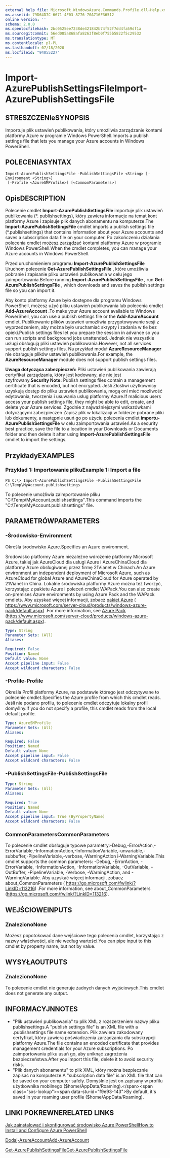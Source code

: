 ```yaml
---
external help file: Microsoft.WindowsAzure.Commands.Profile.dll-Help.xml
ms.assetid: 79D64D7C-6671-4F03-8776-70A716F36512
online version: ''
schema: 2.0.0
ms.openlocfilehash: 2bc0525ee7238de421842b74f52f7dd4fa59df1a
ms.sourcegitcommit: 56ed085a868afa8263f8eb0f755b5822f5c29532
ms.translationtype: MT
ms.contentlocale: pl-PL
ms.lasthandoff: 07/18/2020
ms.locfileid: "94055227"
---
```

# <span data-ttu-id="f9e93-101">Import-AzurePublishSettingsFile</span><span class="sxs-lookup"><span data-stu-id="f9e93-101">Import-AzurePublishSettingsFile</span></span>

## <span data-ttu-id="f9e93-102">STRESZCZENIe</span><span class="sxs-lookup"><span data-stu-id="f9e93-102">SYNOPSIS</span></span>
<span data-ttu-id="f9e93-103">Importuje plik ustawień publikowania, który umożliwia zarządzanie kontami platformy Azure w programie Windows PowerShell.</span><span class="sxs-lookup"><span data-stu-id="f9e93-103">Imports a publish settings file that lets you manage your Azure accounts in Windows PowerShell.</span></span>

## <span data-ttu-id="f9e93-104">POLECENIA</span><span class="sxs-lookup"><span data-stu-id="f9e93-104">SYNTAX</span></span>

```
Import-AzurePublishSettingsFile -PublishSettingsFile <String> [-Environment <String>]
 [-Profile <AzureSMProfile>] [<CommonParameters>]
```

## <span data-ttu-id="f9e93-105">Opis</span><span class="sxs-lookup"><span data-stu-id="f9e93-105">DESCRIPTION</span></span>
<span data-ttu-id="f9e93-106">Polecenie cmdlet **Import-AzurePublishSettingsFile** importuje plik ustawień publikowania (\*. publishsettings), który zawiera informacje na temat kont platformy Azure i zapisuje plik danych abonamentu na komputerze.</span><span class="sxs-lookup"><span data-stu-id="f9e93-106">The **Import-AzurePublishSettingsFile** cmdlet imports a publish settings file (\*.publishsettings) that contains information about your Azure accounts and saves a subscription data file on your computer.</span></span>
<span data-ttu-id="f9e93-107">Po zakończeniu działania polecenia cmdlet możesz zarządzać kontami platformy Azure w programie Windows PowerShell.</span><span class="sxs-lookup"><span data-stu-id="f9e93-107">When the cmdlet completes, you can manage your Azure accounts in Windows PowerShell.</span></span>

<span data-ttu-id="f9e93-108">Przed uruchomieniem programu **Import-AzurePublishSettingsFile** Uruchom polecenie **Get-AzurePublishSettingsFile** , które umożliwia pobranie i zapisanie pliku ustawień publikowania w celu jego zaimportowania.</span><span class="sxs-lookup"><span data-stu-id="f9e93-108">Before running **Import-AzurePublishSettingsFile** , run **Get-AzurePublishSettingsFile** , which downloads and saves the publish settings file so you can import it.</span></span>

<span data-ttu-id="f9e93-109">Aby konto platformy Azure było dostępne dla programu Windows PowerShell, możesz użyć pliku ustawień publikowania lub polecenia cmdlet **Add-AzureAccount** .</span><span class="sxs-lookup"><span data-stu-id="f9e93-109">To make your Azure account available to Windows PowerShell, you can use a publish settings file or the **Add-AzureAccount** cmdlet.</span></span>
<span data-ttu-id="f9e93-110">Publikowanie plików ustawień umożliwia przygotowywanie sesji z wyprzedzeniem, aby można było uruchamiać skrypty i zadania w tle bez opieki.</span><span class="sxs-lookup"><span data-stu-id="f9e93-110">Publish settings files let you prepare the session in advance so you can run scripts and background jobs unattended.</span></span>
<span data-ttu-id="f9e93-111">Jednak nie wszystkie usługi obsługują pliki ustawień publikowania.</span><span class="sxs-lookup"><span data-stu-id="f9e93-111">However, not all services support publish settings files.</span></span>
<span data-ttu-id="f9e93-112">Na przykład moduł **AzureResourceManager** nie obsługuje plików ustawień publikowania.</span><span class="sxs-lookup"><span data-stu-id="f9e93-112">For example, the **AzureResourceManager** module does not support publish settings files.</span></span>

<span data-ttu-id="f9e93-113">**Uwaga dotycząca zabezpieczeń:** Pliki ustawień publikowania zawierają certyfikat zarządzania, który jest kodowany, ale nie jest szyfrowany.</span><span class="sxs-lookup"><span data-stu-id="f9e93-113">**Security Note:** Publish settings files contain a management certificate that is encoded, but not encrypted.</span></span>
<span data-ttu-id="f9e93-114">Jeśli Złośliwi użytkownicy uzyskują dostęp do pliku ustawień publikowania, mogą oni mieć możliwość edytowania, tworzenia i usuwania usług platformy Azure.</span><span class="sxs-lookup"><span data-stu-id="f9e93-114">If  malicious users access your publish settings file,  they might be able to edit, create, and delete your Azure services.</span></span>
<span data-ttu-id="f9e93-115">Zgodnie z najważniejszymi wskazówkami dotyczącymi zabezpieczeń Zapisz plik w lokalizacji w folderze pobrane pliki lub dokumenty, a następnie usuń go po użyciu polecenia cmdlet **importu-AzurePublishSettingsFile** w celu zaimportowania ustawień.</span><span class="sxs-lookup"><span data-stu-id="f9e93-115">As a security best practice, save the file to a location in your Downloads or Documents folder and then delete it after using **Import-AzurePublishSettingsFile** cmdlet to import the settings.</span></span>

## <span data-ttu-id="f9e93-116">Przykłady</span><span class="sxs-lookup"><span data-stu-id="f9e93-116">EXAMPLES</span></span>

### <span data-ttu-id="f9e93-117">Przykład 1: Importowanie pliku</span><span class="sxs-lookup"><span data-stu-id="f9e93-117">Example 1: Import a file</span></span>
```
PS C:\> Import-AzurePublishSettingsFile -PublishSettingsFile C:\Temp\MyAccount.publishsettings
```

<span data-ttu-id="f9e93-118">To polecenie umożliwia zaimportowanie pliku "C:\Temp\MyAccount.publishsettings".</span><span class="sxs-lookup"><span data-stu-id="f9e93-118">This command imports the "C:\Temp\MyAccount.publishsettings" file.</span></span>

## <span data-ttu-id="f9e93-119">PARAMETRÓW</span><span class="sxs-lookup"><span data-stu-id="f9e93-119">PARAMETERS</span></span>

### <span data-ttu-id="f9e93-120">-Środowisko</span><span class="sxs-lookup"><span data-stu-id="f9e93-120">-Environment</span></span>
<span data-ttu-id="f9e93-121">Określa środowisko Azure.</span><span class="sxs-lookup"><span data-stu-id="f9e93-121">Specifies an Azure environment.</span></span>

<span data-ttu-id="f9e93-122">Środowisko platformy Azure niezależne wdrożenie platformy Microsoft Azure, takiej jak AzureCloud dla usługi Azure i AzureChinaCloud dla platformy Azure obsługiwanej przez firmę 21Vianet w Chinach.</span><span class="sxs-lookup"><span data-stu-id="f9e93-122">An Azure environment an independent deployment of Microsoft Azure, such as AzureCloud for global Azure and AzureChinaCloud for Azure operated by 21Vianet in China.</span></span>
<span data-ttu-id="f9e93-123">Lokalne środowiska platformy Azure można też tworzyć, korzystając z pakietu Azure i poleceń cmdlet WAPack.</span><span class="sxs-lookup"><span data-stu-id="f9e93-123">You can also create on-premises Azure environments by using Azure Pack and the WAPack cmdlets.</span></span>
<span data-ttu-id="f9e93-124">Aby uzyskać więcej informacji, zobacz [pakiet Azure](https://www.microsoft.com/server-cloud/products/windows-azure-pack/default.aspx)  ( https://www.microsoft.com/server-cloud/products/windows-azure-pack/default.aspx) .</span><span class="sxs-lookup"><span data-stu-id="f9e93-124">For more information, see [Azure Pack](https://www.microsoft.com/server-cloud/products/windows-azure-pack/default.aspx)  (https://www.microsoft.com/server-cloud/products/windows-azure-pack/default.aspx).</span></span>

```yaml
Type: String
Parameter Sets: (All)
Aliases: 

Required: False
Position: Named
Default value: None
Accept pipeline input: False
Accept wildcard characters: False
```

### <span data-ttu-id="f9e93-125">-Profile</span><span class="sxs-lookup"><span data-stu-id="f9e93-125">-Profile</span></span>
<span data-ttu-id="f9e93-126">Określa Profil platformy Azure, na podstawie którego jest odczytywane to polecenie cmdlet.</span><span class="sxs-lookup"><span data-stu-id="f9e93-126">Specifies the Azure profile from which this cmdlet reads.</span></span> <span data-ttu-id="f9e93-127">Jeśli nie podano profilu, to polecenie cmdlet odczytuje lokalny profil domyślny.</span><span class="sxs-lookup"><span data-stu-id="f9e93-127">If you do not specify a profile, this cmdlet reads from the local default profile.</span></span>

```yaml
Type: AzureSMProfile
Parameter Sets: (All)
Aliases: 

Required: False
Position: Named
Default value: None
Accept pipeline input: False
Accept wildcard characters: False
```

### <span data-ttu-id="f9e93-128">-PublishSettingsFile</span><span class="sxs-lookup"><span data-stu-id="f9e93-128">-PublishSettingsFile</span></span>
```yaml
Type: String
Parameter Sets: (All)
Aliases: 

Required: True
Position: Named
Default value: None
Accept pipeline input: True (ByPropertyName)
Accept wildcard characters: False
```

### <span data-ttu-id="f9e93-129">CommonParameters</span><span class="sxs-lookup"><span data-stu-id="f9e93-129">CommonParameters</span></span>
<span data-ttu-id="f9e93-130">To polecenie cmdlet obsługuje typowe parametry:-Debug,-ErrorAction,-ErrorVariable,-InformationAction,-InformationVariable,-unvariable,-subbuffer,-PipelineVariable,-verbose,-WarningAction i-WarningVariable.</span><span class="sxs-lookup"><span data-stu-id="f9e93-130">This cmdlet supports the common parameters: -Debug, -ErrorAction, -ErrorVariable, -InformationAction, -InformationVariable, -OutVariable, -OutBuffer, -PipelineVariable, -Verbose, -WarningAction, and -WarningVariable.</span></span> <span data-ttu-id="f9e93-131">Aby uzyskać więcej informacji, zobacz about_CommonParameters ( https://go.microsoft.com/fwlink/?LinkID=113216) .</span><span class="sxs-lookup"><span data-stu-id="f9e93-131">For more information, see about_CommonParameters (https://go.microsoft.com/fwlink/?LinkID=113216).</span></span>

## <span data-ttu-id="f9e93-132">WEJŚCIOWE</span><span class="sxs-lookup"><span data-stu-id="f9e93-132">INPUTS</span></span>

### <span data-ttu-id="f9e93-133">Znaleziono</span><span class="sxs-lookup"><span data-stu-id="f9e93-133">None</span></span>
<span data-ttu-id="f9e93-134">Możesz popotokować dane wejściowe tego polecenia cmdlet, korzystając z nazwy właściwości, ale nie według wartości.</span><span class="sxs-lookup"><span data-stu-id="f9e93-134">You can pipe input to this cmdlet by property name, but not by value.</span></span>

## <span data-ttu-id="f9e93-135">WYSYŁA</span><span class="sxs-lookup"><span data-stu-id="f9e93-135">OUTPUTS</span></span>

### <span data-ttu-id="f9e93-136">Znaleziono</span><span class="sxs-lookup"><span data-stu-id="f9e93-136">None</span></span>
<span data-ttu-id="f9e93-137">To polecenie cmdlet nie generuje żadnych danych wyjściowych.</span><span class="sxs-lookup"><span data-stu-id="f9e93-137">This cmdlet does not generate any output.</span></span>

## <span data-ttu-id="f9e93-138">INFORMACYJN</span><span class="sxs-lookup"><span data-stu-id="f9e93-138">NOTES</span></span>
* <span data-ttu-id="f9e93-139">"Plik ustawień publikowania" to plik XML z rozszerzeniem nazwy pliku publishsettings.</span><span class="sxs-lookup"><span data-stu-id="f9e93-139">A "publish settings file" is an XML file with a .publishsettings file name extension.</span></span> <span data-ttu-id="f9e93-140">Plik zawiera zakodowany certyfikat, który zawiera poświadczenia zarządzania dla subskrypcji platformy Azure.</span><span class="sxs-lookup"><span data-stu-id="f9e93-140">The file contains an encoded certificate that provides management credentials for your Azure subscriptions.</span></span> <span data-ttu-id="f9e93-141">Po zaimportowaniu pliku usuń go, aby uniknąć zagrożenia bezpieczeństwa.</span><span class="sxs-lookup"><span data-stu-id="f9e93-141">After you import this file, delete it to avoid security risks.</span></span>
* <span data-ttu-id="f9e93-142">"Plik danych abonamentu" to plik XML, który można bezpiecznie zapisać na komputerze.</span><span class="sxs-lookup"><span data-stu-id="f9e93-142">A "subscription data file" is an XML file that can be saved on your computer safely.</span></span> <span data-ttu-id="f9e93-143">Domyślnie jest on zapisany w profilu użytkownika mobilnego ($home/AppData/Roaming).</span><span class="sxs-lookup"><span data-stu-id="f9e93-143">By default, it's saved in your roaming user profile ($home/AppData/Roaming).</span></span>

## <span data-ttu-id="f9e93-144">LINKI POKREWNE</span><span class="sxs-lookup"><span data-stu-id="f9e93-144">RELATED LINKS</span></span>

[<span data-ttu-id="f9e93-145">Jak zainstalować i skonfigurować środowisko Azure PowerShell</span><span class="sxs-lookup"><span data-stu-id="f9e93-145">How to Install and Configure Azure PowerShell</span></span>](https://azure.microsoft.com/documentation/articles/install-configure-powershell/)

[<span data-ttu-id="f9e93-146">Dodaj-AzureAccount</span><span class="sxs-lookup"><span data-stu-id="f9e93-146">Add-AzureAccount</span></span>](./Add-AzureAccount.md)

[<span data-ttu-id="f9e93-147">Get-AzurePublishSettingsFile</span><span class="sxs-lookup"><span data-stu-id="f9e93-147">Get-AzurePublishSettingsFile</span></span>](./Get-AzurePublishSettingsFile.md)


